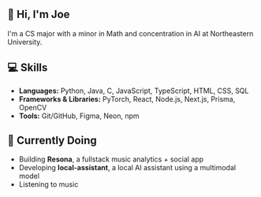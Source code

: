 ## 👋 Hi, I'm Joe
I'm a CS major with a minor in Math and concentration in AI at Northeastern University.

## 💻 Skills
- **Languages:** Python, Java, C, JavaScript, TypeScript, HTML, CSS, SQL  
- **Frameworks & Libraries:** PyTorch, React, Node.js, Next.js, Prisma, OpenCV  
- **Tools:** Git/GitHub, Figma, Neon, npm  

## 🌱 Currently Doing
- Building **Resona**, a fullstack music analytics + social app  
- Developing **local-assistant**, a local AI assistant using a multimodal model  
- Listening to music
